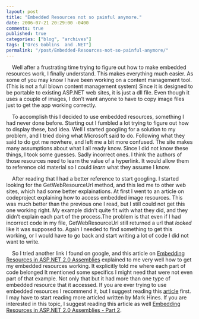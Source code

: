 ```yaml
---
layout: post
title: "Embedded Resources not so painful anymore."
date: 2006-07-21 20:29:00 -0400
comments: true
published: true
categories: ["blog", "archives"]
tags: ["Orcs Goblins  and .NET"]
permalink: "/post/Embedded-Resources-not-so-painful-anymore/"
---
```

<!-- more -->



<p>&nbsp;&nbsp;&nbsp; Well after a frustrating time trying to figure out how to make embedded resources work, I finally understand. This makes everything much easier. As some of you may know I have been working on a content management tool. (This is not a full blown content management system) Since it is designed to be portable to existing ASP.NET web sites, it is just a dll file. Even though it uses a couple of images, I don&rsquo;t want anyone to have to copy image files just to get the app working correctly.</p>
<p>&nbsp;&nbsp;&nbsp; To accomplish this I decided to use embedded resources, something I had never done before. Starting out I fumbled a lot trying to figure out how to display these, bad idea. Well I started googling for a solution to my problem, and I tried doing what Microsoft said to do. Following what they said to do got me nowhere, and left me a bit more confused. The site makes many assumptions about what I all ready know. Since I did not know these things, I took some guesses. Sadly incorrect ones. I think the authors of those resources need to learn the value of a hyperlink. It would allow them to reference old material so I could <em>learn</em> what they assume I know.</p>
<p>&nbsp;&nbsp;&nbsp; After reading that I had a better reference to start googling. I started looking for the GetWebResourceUrl method, and this led me to other web sites, which had some better explainations. At first I went to an article on codeproject explaining how to access embedded image resources. This was much better than the previous one I read, but I still could not get this one working right. My example didn&rsquo;t quite fit with what they did, and they didn&rsquo;t explain each part of the process.The problem is that even&nbsp;if I had incorrect code in my file, GetWebResourceUrl still returned a url that <em>looked</em> like it was supposed to. Again I needed to find something to get this working, or I would have to go back and start writing a lot of code I did not want to write.</p>
<p>&nbsp;&nbsp;&nbsp; So I tried another link I found on google, and this article on <a href="http://aspalliance.com/726">Embedding Resources in ASP.NET 2.0 Assemblies</a> explained to me&nbsp;very well how to get my embedded resources working. It explicitly told me where each part of code belonged It mentioned some specifics I might need that were not even part of that example. Not only that but it had more than one type of embedded resource that it accessed. If you are ever trying to use embedded resources I recommend it, but I suggest reading this <a href="http://aspalliance.com/726">article</a>&nbsp;first. I may have to start reading more articled written by Mark Hines. If you are interested in this topic,&nbsp;I suggest reading this article&nbsp;as well&nbsp;<a href="http://aspalliance.com/850">Embedding Resources in ASP.NET 2.0 Assemblies - Part 2</a>.</p>
